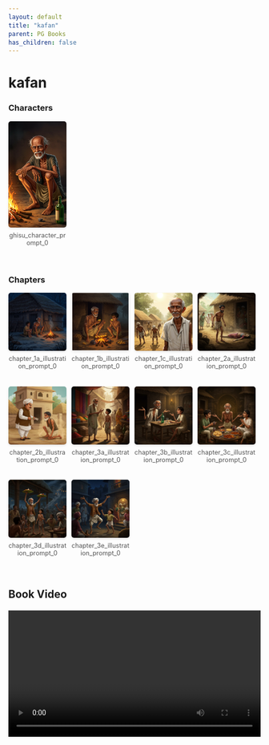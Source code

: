 ```yaml
---
layout: default
title: "kafan"
parent: PG Books
has_children: false
---
```



<style>
.image-gallery {
  display: flex;
  flex-wrap: wrap;
  justify-content: space-between;
  margin-bottom: 20px;
}

.image-row {
  display: flex;
  justify-content: flex-start;
  width: 100%;
  margin-bottom: 20px;
}

.image-item {
  width: 23%;
  margin-right: 2%;
  text-align: center;
}

.image-item:last-child {
  margin-right: 0;
}

.image-item img {
  width: 100%;
  height: auto;
  object-fit: cover;
  border-radius: 5px;
  box-shadow: 0 2px 4px rgba(0,0,0,0.1);
}

.image-item p {
  margin-top: 5px;
  font-size: 0.9em;
  color: #555;
}

.video-container {
  margin: 20px 0;
}
</style>


# kafan

<h3>Characters</h3>
<div class="image-gallery">
<div class="image-row">
  <div class="image-item">
    <img src="../../assets/pg_books_ai_generated_photos/kafan/characters/ghisu_character_prompt_0.png" alt="ghisu_character_prompt_0">
    <p>ghisu_character_prompt_0</p>
  </div>
</div>
</div>

<h3>Chapters</h3>
<div class="image-gallery">
<div class="image-row">
  <div class="image-item">
    <img src="../../assets/pg_books_ai_generated_photos/kafan/chapters/chapter_1a_illustration_prompt_0.png" alt="chapter_1a_illustration_prompt_0">
    <p>chapter_1a_illustration_prompt_0</p>
  </div>
  <div class="image-item">
    <img src="../../assets/pg_books_ai_generated_photos/kafan/chapters/chapter_1b_illustration_prompt_0.png" alt="chapter_1b_illustration_prompt_0">
    <p>chapter_1b_illustration_prompt_0</p>
  </div>
  <div class="image-item">
    <img src="../../assets/pg_books_ai_generated_photos/kafan/chapters/chapter_1c_illustration_prompt_0.png" alt="chapter_1c_illustration_prompt_0">
    <p>chapter_1c_illustration_prompt_0</p>
  </div>
  <div class="image-item">
    <img src="../../assets/pg_books_ai_generated_photos/kafan/chapters/chapter_2a_illustration_prompt_0.png" alt="chapter_2a_illustration_prompt_0">
    <p>chapter_2a_illustration_prompt_0</p>
  </div>
</div>
<div class="image-row">
  <div class="image-item">
    <img src="../../assets/pg_books_ai_generated_photos/kafan/chapters/chapter_2b_illustration_prompt_0.png" alt="chapter_2b_illustration_prompt_0">
    <p>chapter_2b_illustration_prompt_0</p>
  </div>
  <div class="image-item">
    <img src="../../assets/pg_books_ai_generated_photos/kafan/chapters/chapter_3a_illustration_prompt_0.png" alt="chapter_3a_illustration_prompt_0">
    <p>chapter_3a_illustration_prompt_0</p>
  </div>
  <div class="image-item">
    <img src="../../assets/pg_books_ai_generated_photos/kafan/chapters/chapter_3b_illustration_prompt_0.png" alt="chapter_3b_illustration_prompt_0">
    <p>chapter_3b_illustration_prompt_0</p>
  </div>
  <div class="image-item">
    <img src="../../assets/pg_books_ai_generated_photos/kafan/chapters/chapter_3c_illustration_prompt_0.png" alt="chapter_3c_illustration_prompt_0">
    <p>chapter_3c_illustration_prompt_0</p>
  </div>
</div>
<div class="image-row">
  <div class="image-item">
    <img src="../../assets/pg_books_ai_generated_photos/kafan/chapters/chapter_3d_illustration_prompt_0.png" alt="chapter_3d_illustration_prompt_0">
    <p>chapter_3d_illustration_prompt_0</p>
  </div>
  <div class="image-item">
    <img src="../../assets/pg_books_ai_generated_photos/kafan/chapters/chapter_3e_illustration_prompt_0.png" alt="chapter_3e_illustration_prompt_0">
    <p>chapter_3e_illustration_prompt_0</p>
  </div>
</div>
</div>

<h2>Book Video</h2>
<div class="video-container">
  <video controls width="100%">
    <source src="../../assets/pg_books_ai_generated_videos/kafan.mp4" type="video/mp4">
    Your browser does not support the video tag.
  </video>
</div>

